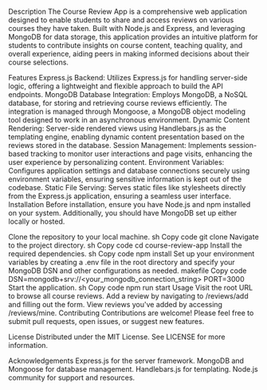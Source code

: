 Description
The Course Review App is a comprehensive web application designed to enable students to share and access reviews on various courses they have taken. Built with Node.js and Express, and leveraging MongoDB for data storage, this application provides an intuitive platform for students to contribute insights on course content, teaching quality, and overall experience, aiding peers in making informed decisions about their course selections.

Features
Express.js Backend: Utilizes Express.js for handling server-side logic, offering a lightweight and flexible approach to build the API endpoints.
MongoDB Database Integration: Employs MongoDB, a NoSQL database, for storing and retrieving course reviews efficiently. The integration is managed through Mongoose, a MongoDB object modeling tool designed to work in an asynchronous environment.
Dynamic Content Rendering: Server-side rendered views using Handlebars.js as the templating engine, enabling dynamic content presentation based on the reviews stored in the database.
Session Management: Implements session-based tracking to monitor user interactions and page visits, enhancing the user experience by personalizing content.
Environment Variables: Configures application settings and database connections securely using environment variables, ensuring sensitive information is kept out of the codebase.
Static File Serving: Serves static files like stylesheets directly from the Express.js application, ensuring a seamless user interface.
Installation
Before installation, ensure you have Node.js and npm installed on your system. Additionally, you should have MongoDB set up either locally or hosted.

Clone the repository to your local machine.
sh
Copy code
git clone <repository-url>
Navigate to the project directory.
sh
Copy code
cd course-review-app
Install the required dependencies.
sh
Copy code
npm install
Set up your environment variables by creating a .env file in the root directory and specify your MongoDB DSN and other configurations as needed.
makefile
Copy code
DSN=mongodb+srv://<your_mongodb_connection_string>
PORT=3000
Start the application.
sh
Copy code
npm run start
Usage
Visit the root URL to browse all course reviews.
Add a review by navigating to /reviews/add and filling out the form.
View reviews you've added by accessing /reviews/mine.
Contributing
Contributions are welcome! Please feel free to submit pull requests, open issues, or suggest new features.

License
Distributed under the MIT License. See LICENSE for more information.

Acknowledgements
Express.js for the server framework.
MongoDB and Mongoose for database management.
Handlebars.js for templating.
Node.js community for support and resources.
